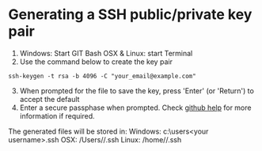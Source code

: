 # Generating a SSH public/private key pair

1. Windows: Start GIT Bash
OSX & Linux: start Terminal
2. Use the command below to create the key pair
```
ssh-keygen -t rsa -b 4096 -C "your_email@example.com"
```
3. When prompted for the file to save the key, press 'Enter' (or 'Return') to accept the default
4. Enter a secure passphase when prompted. Check [github help](https://help.github.com/articles/working-with-ssh-key-passphrases/) for more information if required.

The generated files will be stored in:
Windows: c:\users\<your username>\.ssh
OSX: /Users/<your username>/.ssh
Linux: /home/<your username>/.ssh
